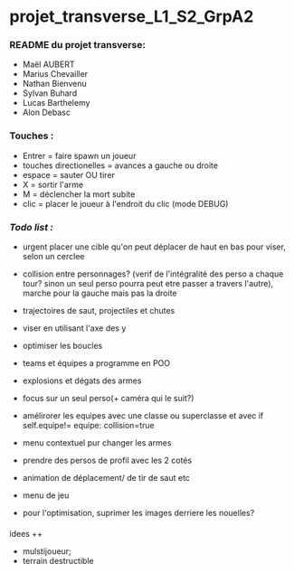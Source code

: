 # projet_transverse_L1_S2_GrpA2

### README du projet transverse:
- Maël AUBERT
- Marius Chevailler
- Nathan Bienvenu
- Sylvan Buhard
- Lucas Barthelemy
- Alon Debasc

### Touches :
- Entrer = faire spawn un joueur
- touches directionelles = avances a gauche ou droite
- espace = sauter OU tirer
- X = sortir l'arme
- M = déclencher la mort subite
- clic = placer le joueur à l'endroit du clic (mode DEBUG)

### *Todo list :*
- urgent placer une cible qu'on peut déplacer de haut en bas pour viser, selon un cerclee
- collision entre personnages? (verif de l'intégralité des perso a chaque tour? sinon un seul perso pourra peut etre passer a travers l'autre), marche pour la gauche mais pas la droite
- trajectoires de saut, projectiles et chutes
- viser en utilisant l'axe des y 
- optimiser les boucles
- teams et équipes a programme en POO
- explosions et dégats des armes
- focus sur un seul perso(+ caméra qui le suit?)
- amélirorer les equipes avec une classe ou superclasse et avec if self.equipe!= equipe: collision=true

- menu contextuel pur changer les armes
- prendre des persos de profil avec les 2 cotés
- animation de déplacement/ de tir de saut etc
- menu de jeu
- pour l'optimisation, suprimer les images derriere les nouelles?
####
idees ++
- mulstijoueur;
- terrain destructible

